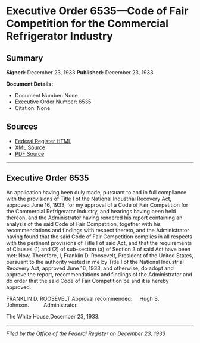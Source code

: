 # Executive Order 6535—Code of Fair Competition for the Commercial Refrigerator Industry

## Summary

**Signed:** December 23, 1933
**Published:** December 23, 1933

**Document Details:**
- Document Number: None
- Executive Order Number: 6535
- Citation: None

## Sources
- [Federal Register HTML](https://www.presidency.ucsb.edu/documents/executive-order-6535-code-fair-competition-for-the-commercial-refrigerator-industry)
- [XML Source](None)
- [PDF Source](None)

---

## Executive Order 6535

An application having been duly made, pursuant to and in full compliance with the provisions of Title I of the National Industrial Recovery Act, approved June 16, 1933, for my approval of a Code of Fair Competition for the Commercial Refrigerator Industry, and hearings having been held thereon, and the Administrator having rendered his report containing an analysis of the said Code of Fair Competition, together with his recommendations and findings with respect thereto, and the Administrator having found that the said Code of Fair Competition complies in all respects with the pertinent provisions of Title I of said Act, and that the requirements of Clauses (1) and (2) of sub-section (a) of Section 3 of said Act have been met:
Now, Therefore, I, Franklin D. Roosevelt, President of the United States, pursuant to the authority vested in me by Title I of the National Industrial Recovery Act, approved June 16, 1933, and otherwise, do adopt and approve the report, recommendations and findings of the Administrator and do order that the said Code of Fair Competition be and it is hereby approved.

FRANKLIN D. ROOSEVELT
Approval recommended:     Hugh S. Johnson.          Administrator.

The White House,December 23, 1933.

---

*Filed by the Office of the Federal Register on December 23, 1933*
